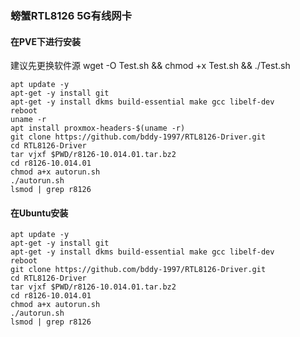 ### 螃蟹RTL8126 5G有线网卡
#### 在PVE下进行安装
建议先更换软件源
wget -O Test.sh && chmod +x Test.sh && ./Test.sh

```plain
apt update -y
apt-get -y install git
apt-get -y install dkms build-essential make gcc libelf-dev
reboot
uname -r
apt install proxmox-headers-$(uname -r)
git clone https://github.com/bddy-1997/RTL8126-Driver.git
cd RTL8126-Driver
tar vjxf $PWD/r8126-10.014.01.tar.bz2
cd r8126-10.014.01
chmod a+x autorun.sh
./autorun.sh
lsmod | grep r8126
```
#### 在Ubuntu安装
```plain
apt update -y
apt-get -y install git
apt-get -y install dkms build-essential make gcc libelf-dev
reboot
git clone https://github.com/bddy-1997/RTL8126-Driver.git
cd RTL8126-Driver
tar vjxf $PWD/r8126-10.014.01.tar.bz2
cd r8126-10.014.01
chmod a+x autorun.sh
./autorun.sh
lsmod | grep r8126
```
